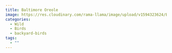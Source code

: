 ```yaml
---
title: Baltimore Oreole
image: https://res.cloudinary.com/rama-llama/image/upload/v1594323624/Baltimore_Oreole_l8mkyo.jpg
categories:
  - Wild
  - Birds
  - backyard-birds
tags:
  - ""
---
```

